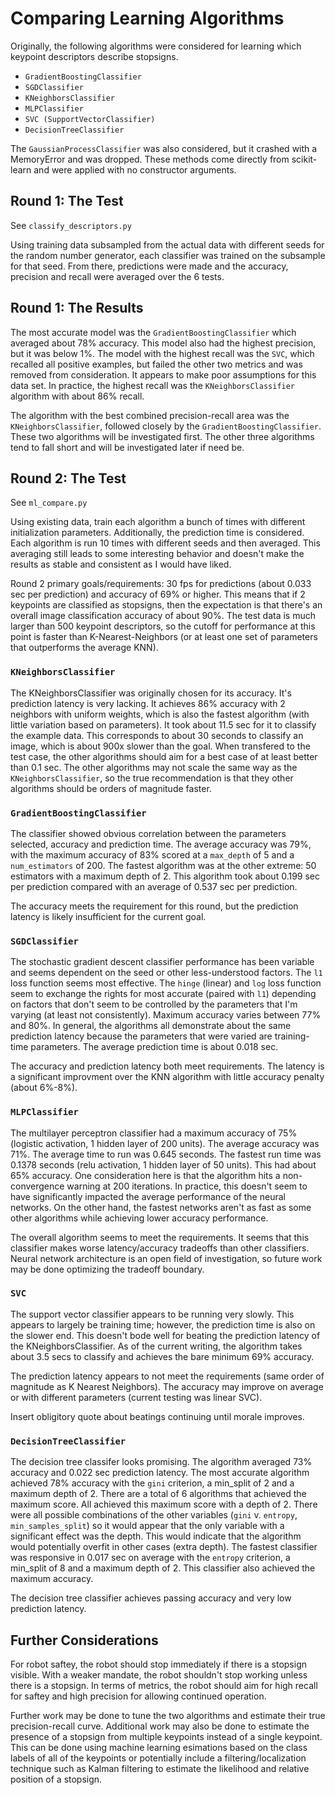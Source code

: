 # Comparing Learning Algorithms

Originally, the following algorithms were considered for learning which keypoint descriptors describe stopsigns.

  - `GradientBoostingClassifier`
  - `SGDClassifier`
  - `KNeighborsClassifier`
  - `MLPClassifier`
  - `SVC (SupportVectorClassifier)`
  - `DecisionTreeClassifier`

The `GaussianProcessClassifier` was also considered, but it crashed with a MemoryError and was dropped. These methods come directly from scikit-learn and were applied with no constructor arguments.

## Round 1: The Test

See `classify_descriptors.py`

Using training data subsampled from the actual data with different seeds for the random number generator, each classifier was trained on the subsample for that seed. From there, predictions were made and the accuracy, precision and recall were averaged over the 6 tests.

## Round 1: The Results

The most accurate model was the `GradientBoostingClassifier` which averaged about 78% accuracy. This model also had the highest precision, but it was below 1%. The model with the highest recall was the `SVC`, which recalled all positive examples, but failed the other two metrics and was removed from consideration. It appears to make poor assumptions for this data set. In practice, the highest recall was the `KNeighborsClassifier` algorithm with about 86% recall.

The algorithm with the best combined precision-recall area was the `KNeighborsClassifier`, followed closely by the `GradientBoostingClassifier`. These two algorithms will be investigated first. The other three algorithms tend to fall short and will be investigated later if need be.

## Round 2: The Test

See `ml_compare.py`

Using existing data, train each algorithm a bunch of times with different initialization parameters. Additionally, the prediction time is considered. Each algorithm is run 10 times with different seeds and then averaged. This averaging still leads to some interesting behavior and doesn't make the results as stable and consistent as I would have liked.

Round 2 primary goals/requirements: 30 fps for predictions (about 0.033 sec per prediction) and accuracy of 69% or higher. This means that if 2 keypoints are classified as stopsigns, then the expectation is that there's an overall image classification accuracy of about 90%. The test data is much larger than 500 keypoint descriptors, so the cutoff for performance at this point is faster than K-Nearest-Neighbors (or at least one set of parameters that outperforms the average KNN).

### `KNeighborsClassifier`

The KNeighborsClassifier was originally chosen for its accuracy. 
It's prediction latency is very lacking. 
It achieves 86% accuracy with 2 neighbors with uniform weights, which is also the fastest algorithm (with little variation based on parameters).
It took about 11.5 sec for it to classify the example data.
This corresponds to about 30 seconds to classify an image, which is about 900x slower than the goal.
When transfered to the test case, the other algorithms should aim for a best case of at least better than 0.1 sec.
The other algorithms may not scale the same way as the `KNeighborsClassifier`, so the true recommendation is that they other algorithms should be orders of magnitude faster.

### `GradientBoostingClassifier`

The classifier showed obvious correlation between the parameters selected, accuracy and prediction time.
The average accuracy was 79%, with the maximum accuracy of 83% scored at a `max_depth` of 5 and a `num_estimators` of 200.
The fastest algorithm was at the other extreme: 50 estimators with a maximum depth of 2.
This algorithm took about 0.199 sec per prediction compared with an average of 0.537 sec per prediction. 

The accuracy meets the requirement for this round, but the prediction latency is likely insufficient for the current goal.

### `SGDClassifier`

The stochastic gradient descent classifier performance has been variable and seems dependent on the seed or other less-understood factors.
The `l1` loss function seems most effective.
The `hinge` (linear) and `log` loss function seem to exchange the rights for most accurate (paired with `l1`) depending on factors that don't seem to be controlled by the parameters that I'm varying (at least not consistently).
Maximum accuracy varies between 77% and 80%.
In general, the algorithms all demonstrate about the same prediction latency because the parameters that were varied are training-time parameters.
The average prediction time is about 0.018 sec.

The accuracy and prediction latency both meet requirements. The latency is a significant improvment over the KNN algorithm with little accuracy penalty (about 6%-8%).

### `MLPClassifier`

The multilayer perceptron classifier had a maximum accuracy of 75% (logistic activation, 1 hidden layer of 200 units).
The average accuracy was 71%. 
The average time to run was 0.645 seconds.
The fastest run time was 0.1378 seconds (relu activation, 1 hidden layer of 50 units). This had about 65% accuracy.
One consideration here is that the algorithm hits a non-convergence warning at 200 iterations.
In practice, this doesn't seem to have significantly impacted the average performance of the neural networks.
On the other hand, the fastest networks aren't as fast as some other algorithms while achieving lower accuracy performance.

The overall algorithm seems to meet the requirements.
It seems that this classifier makes worse latency/accuracy tradeoffs than other classifiers.
Neural network architecture is an open field of investigation, so future work may be done optimizing the tradeoff boundary.

### `SVC`

The support vector classifier appears to be running very slowly.
This appears to largely be training time; however, the prediction time is also on the slower end.
This doesn't bode well for beating the prediction latency of the KNeighborsClassifier.
As of the current writing, the algorithm takes about 3.5 secs to classify and achieves the bare minimum 69% accuracy.

The prediction latency appears to not meet the requirements (same order of magnitude as K Nearest Neighbors).
The accuracy may improve on average or with different parameters (current testing was linear SVC).

Insert obligitory quote about beatings continuing until morale improves.

### `DecisionTreeClassifier`

The decision tree classifer looks promising.
The algorithm averaged 73% accuracy and 0.022 sec prediction latency.
The most accurate algorithm achieved 78% accuracy with the `gini` criterion, a min_split of 2 and a maximum depth of 2.
There are a total of 6 algorithms that achieved the maximum score. All achieved this maximum score with a depth of 2.
There were all possible combinations of the other variables (`gini` v. `entropy`, `min_samples_split`) so it would appear that the only variable with a significant effect was the depth.
This would indicate that the algorithm would potentially overfit in other cases (extra depth).
The fastest classifier was responsive in 0.017 sec on average with the `entropy` criterion, a min_split of 8 and a maximum depth of 2.
This classifier also achieved the maximum accuracy.

The decision tree classifier achieves passing accuracy and very low prediction latency.

## Further Considerations

For robot saftey, the robot should stop immediately if there is a stopsign visible. With a weaker mandate, the robot shouldn't stop working unless there is a stopsign. In terms of metrics, the robot should aim for high recall for saftey and high precision for allowing continued operation.

Further work may be done to tune the two algorithms and estimate their true precision-recall curve. Additional work may also be done to estimate the presence of a stopsign from multiple keypoints instead of a single keypoint. This can be done using machine learning esimations based on the class labels of all of the keypoints or potentially include a filtering/localization technique such as Kalman filtering to estimate the likelihood and relative position of a stopsign.
